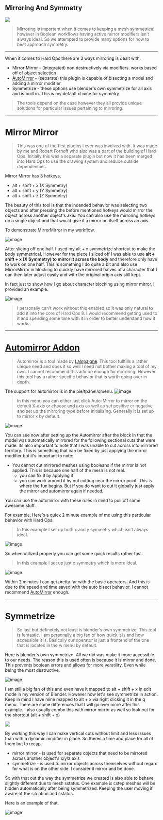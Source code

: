 ## Mirroring And Symmetry

![](https://raw.githubusercontent.com/mx1001/hardops_manual/master/docs/img/songbread.gif)

> Mirroring is important  when it comes to keeping a mesh symmetrical however in
Boolean workflows having active mirror modifiers isn't always ideal. So we attempted to
provide many options for how to best approach symmetry.

___
When it comes to Hard Ops there are 3 ways mirroring is dealt with.
 - Mirror Mirror - (integrated) non destructively via modifiers. works based off of object selection
 - [AutoMirror](http://blenderaddonlist.blogspot.com/2014/07/addon-auto-mirror.html) -
(separate) this plugin is capable of bisecting a model and adding a mirror modifier
 - Symmetrize - these options use blender's own symmetrize for all axis and is built in. This is my default choice for symmetry

 > The tools depend on the case however they all provide unique solutions for
 particular issues pertaining to mirroring.
 ___

# Mirror Mirror

> This was one of the first plugins I ever was involved with. It was made by me
and Robert Fornoff who also was a part of the building of Hard Ops. Initially this
was a separate plugin but now it has been merged into Hard Ops to use the
drawing system and reduce outside dependencies.

Mirror Mirror has 3 hotkeys.
- alt + shift + x (X Symmetry)
- alt + shift + y (Y Symmetry)
- alt + shift + z (Z Symmetry)

The beauty of this tool is that the indended behavior was selecting two objects
and after pressing the before mentioned hotkeys would mirror the object across
another object's axis. You can also use the mirroring hotkeys on a single object
 and that  would give it a mirror on itself across an axis.

To demonstrate MirrorMirror in my workflow.  

![image](https://raw.githubusercontent.com/mx1001/hardops_manual/master/docs/img/mirror/m1.gif)

After slicing off one half. I used my alt + x symmetrize shortcut to make the body
symmetrical. However for the piece I sliced off I was able to use **alt + shift + x (X Symmetry)
to mirror it across the body** and therefore only have to work on one half. This
is something I do quite a bit and also use MirrorMirror in blocking to quickly
have mirrored halves of a character that I can then later adjust easily and with
the original origin axis still kept.

In fact just to show how I go about character blocking using mirror mirror, I
provided an example.

![image](https://raw.githubusercontent.com/mx1001/hardops_manual/master/docs/img/mirror/m2.gif)

> I personally can't work without this enabled so it was only natural to add it
into the core of Hard Ops 8. I would recommend getting used to it and spending
 some time with it in order to better understand how it works.

 ___

 # [Automirror Addon](http://blenderaddonlist.blogspot.com/2014/07/addon-auto-mirror.html)

 > Automirror is a tool made by [Lampaigne](https://cgcookiemarkets.com/all-products/lapineiges-tool-add-ons-compilation/).
 This tool fullfills a rather unique need and does it so well I need not bother
 making a tool of my own. I cannot recommend this add on enough for mirroring.
 However this tool has a rather specific behavior that is worth going over in depth.

The support for automirror is in the pie/tpanel/qmenu.
  ![image](https://raw.githubusercontent.com/mx1001/hardops_manual/master/docs/img/mirror/m4.png)

> In this menu you can either just click Auto-Mirror to mirror on the default X-axis
or choose and axis as well as set positive or negative and set up the mirroring type before
initializing. Generally it is set up to mirror x by default.

 ![image](https://raw.githubusercontent.com/mx1001/hardops_manual/master/docs/img/mirror/m3.gif)

You can see now after setting up the Automirror after the block in that the
model was automatically mirrored for the following sectional cuts that were made.
Its also important to note that I was unable to cut across into mirrored territory.
This is something that can be fixed by just applying the mirror modifier but it's
important to note:

 - You cannot cut mirrored meshes using booleans if the mirror is not applied. This is because one half of the mesh is not real.
    - you can fix it by applying it
    - you can work around it by not cutting near the mirror point. This is where the fun begins. But if you do want to cut it globally just apply the mirror and automirror again if needed.

You can use the automirror with these rules in mind to pull off some awesome stuff.

For example, Here's a quick 2 minute example of me using this particular behavior with Hard Ops.

> In this example I set up both x and y symmetry which isn't always ideal.

![image](https://raw.githubusercontent.com/mx1001/hardops_manual/master/docs/img/mirror/m5.gif)

So when utilized properly you can get some quick results rather fast.

> In this example I set up just x symmetry which is more ideal.

![image](https://raw.githubusercontent.com/mx1001/hardops_manual/master/docs/img/mirror/m6.gif)

Within 2 minutes I can get pretty far with the basic operators. And this is due to the speed and time saved with the auto bisect behavior. I cannot recommend [AutoMirror](http://blenderaddonlist.blogspot.com/2014/07/addon-auto-mirror.html) enough.

___

# Symmetrize

> So last but definetely not least is blender's own symmetrize. This tool is fantastic. I am personally a big fan of how quick it is and how accessible it is. Basically our operator is just a frontend of the one that is located in the w menu by default.

Here is blender's own symmetrize. All we did was make it more accessible to our needs. The reason this is used often is because it is mirror and done. This prevents boolean errors and allows for more veratility. Even while being the most destructive.

![image](https://raw.githubusercontent.com/mx1001/hardops_manual/master/docs/img/mirror/m7.gif)

I am still a big fan of this and even have it mapped to alt + shift + x in edit mode in my version of Blender. However now let's see symmetrize in action. Keep in mind I have mine mapped to alt + x via right clicking it in the q menu. There are some differences that I will go over more after this example. I also usually combo this with mirror mirror as well so look out for the shortcut (alt + shift + x)

![](https://raw.githubusercontent.com/mx1001/hardops_manual/master/docs/img/mirror/m8.gif)

By working this way I can make vertical cuts without limit and less issues than with a dynamic modifier in place. So theres a time and place for all of them but to recap.

- mirror mirror - is used for separate objects that need to be mirrored across another object's x/y/z axis
- symmetrize - is used to mirror objects across themselves without regard for what is on the other side. I consider it mirror and be done.

So with that out the way the symmetrize we created is also able to behave slightly different due to mesh sstatus. One example is cstep meshes will be hidden automatically after being symmetrized. Keeping the user moving if aware of the situation and sstatus.

Here is an example of that.

![image](https://raw.githubusercontent.com/mx1001/hardops_manual/master/docs/img/mirror/m9.gif)
